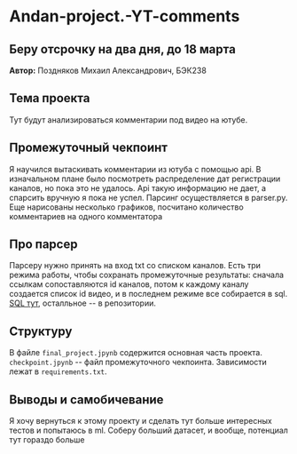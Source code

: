 # Andan-project.-YT-comments
## Беру отсрочку на два дня, до 18 марта
__Автор:__ Поздняков Михаил Александрович, БЭК238
## Тема проекта
Тут будут анализироваться комментарии под видео на ютубе. 
## Промежуточный чекпоинт
Я научился вытаскивать комментарии из ютуба с помощью api. В изначальном плане было посмотреть распределение дат регистрации каналов, но пока это не удалось. Api такую информацию не дает, а спарсить вручную я пока не успел. Парсинг осуществляется в parser.py.
Еще нарисованы несколько графиков, посчитано количество комментариев на одного комментатора
## Про парсер
Парсеру нужно принять на вход txt со списком каналов. Есть три режима работы, чтобы сохранать промежуточные результаты: сначала ссылкам сопоставляются id каналов, потом к каждому каналу создается список id видео, и в последнем режиме все собирается в sql. <a href='https://disk.yandex.ru/d/Q6113g0lizxkvw'>SQL тут</a>, осталльное -- в репозитории.
## Структуру
В файле `final_project.jpynb` содержится основная часть проекта. `checkpoint.jpynb` -- файл промежуточного чекпоинта. Зависимости лежат в `requirements.txt`.

## Выводы и самобичевание
Я хочу вернуться к этому проекту и сделать тут больше интересных тестов и попытаюсь в ml. Соберу больший датасет, и вообще, потенциал тут гораздо больше
